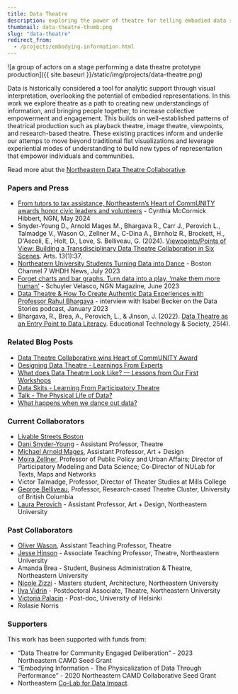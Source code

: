 ```yaml
---
title: Data Theatre
description: exploring the power of theatre for telling embodied data stories
thumbnail: data-theatre-thumb.png
slug: "data-theatre"
redirect_from: 
  - /projects/embodying-information.html
---
```


![a group of actors on a stage performing a data theatre prototype production]({{ site.baseurl }}/static/img/projects/data-theatre.png)

Data is historically considered a tool for analytic support through visual interpretation, overlooking the potential of embodied representations. In this work we explore theatre as a path to creating new understandings of information, and bringing people together, to increase collective empowerment and engagement. This builds on well-established patterns of theatrical production such as playback theatre, image theatre, viewpoints, and research-based theatre. These existing practices inform and underlie our attemps to move beyond traditional flat visualizations and leverage experiential modes of understanding to build new types of representation that empower individuals and communities.

Read more abut the [Northeastern Data Theatre Collaborative](https://camd.northeastern.edu/the-data-theatre-collaborative/).

### Papers and Press

* [From tutors to tax assistance, Northeastern’s Heart of CommUNITY awards honor civic leaders and volunteers](https://news.northeastern.edu/2024/06/15/heart-of-community-awards/) - Cynthia McCormick Hibbert, NGN, May 2024
* Snyder-Young D., Arnold Mages M., Bhargava R., Carr J., Perovich L., Talmadge V., Wason O., Zellner M., C-Dina A., Birnholz R., Brockett, H., D'Ascoli, E., Holt, D., Love, S. Belliveau, G. (2024). [Viewpoints/Points of View: Building a Transdisciplinary Data Theatre Collaboration in Six Scenes](https://doi.org/10.3390/arts13010037). Arts. 13(1):37.
* [Northeatern University Students Turning Data into Dance](https://youtu.be/7syYpXAElZ8) - Boston Channel 7 WHDH News, July 2023
* [Forget charts and bar graphs. Turn data into a play, ‘make them more human’](https://news.northeastern.edu/2023/06/22/magazine/data-theater-performance/) - Schuyler Velasco, NGN Magazine, June 2023
* [Data Theatre & How To Create Authentic Data Experiences with Professor Rahul Bhargava](https://podcasts.apple.com/us/podcast/data-theatre-how-to-create-authentic-data-experiences/id1629893733?i=1000594764021) - interview with Isabel Becker on the Data Stories podcast, January 2023
* Bhargava, R., Brea, A., Perovich, L., & Jinson, J. (2022). [Data Theatre as an Entry Point to Data Literacy](https://www.jstor.org/stable/48695984). Educational Technology & Society, 25(4).

### Related Blog Posts

* [Data Theatre Collaborative wins Heart of CommUNITY Award](/2024/06/15/data-theatre-nu-award.html)
* [Designing Data Theatre - Learnings From Experts](/2021/05/14/data-theatre-interviews.html)
* [What does Data Theatre Look Like? — Lessons from Our First Workshops](/2021/04/16/data-theatre-workshops.html)
* [Data Skits - Learning From Participatory Theatre](/2020/12/03/data-skits-background.html)
* [Talk - The Physical Life of Data?](/2021/01/24/physical-life-of-data-talk.html)
* [What happens when we dance out data?](https://medium.com/@rahulbot/what-happens-when-we-dance-our-data-be55512d0b7d)

### Current Collaborators

* [Livable Streets Boston](https://www.livablestreets.info)
* [Dani Snyder-Young](https://camd.northeastern.edu/faculty/dani-snyder-young/) - Assistant Professor, Theatre
* [Michael Arnold Mages](https://camd.northeastern.edu/faculty/michael-arnold-mages/), Assistant Professor, Art + Design
* [Moira Zellner](https://cssh.northeastern.edu/faculty/moira-zellner/), Professor of Public Policy and Urban Affairs; Director of Participatory Modeling and Data Science; Co-Director of NULab for Texts, Maps and Networks
* Victor Talmadge, Professor, Director of Theater Studies at Mills College
* [George Belliveau](https://rbtlab.ubc.ca/people/george-belliveau), Professor, Research-cased Theatre Cluster, University of British Columbia
* [Laura Perovich](https://camd.northeastern.edu/faculty/laura-perovich/) - Assistant Professor, Art + Design, Northeastern University

### Past Collaborators

* [Oliver Wason](https://camd.northeastern.edu/faculty/oliver-wason/), Assistant Teaching Professor, Theatre
* [Jesse Hinson](https://camd.northeastern.edu/faculty/jesse-hinson/) - Associate Teaching Professor, Theatre, Northeastern University
* Amanda Brea - Student, Business Administration & Theatre, Northeastern University
* [Nicole Zizzi](https://www.nicolezizzi.com) - Masters student, Architecture, Northeastern University
* [Ilya Vidrin](https://www.ilyavidrin.com) - Postdoctoral Associate, Theatre, Northeastern University
* [Victoria Palacin](https://www.mavipasi.com) - Post-doc, University of Helsinki
* Rolasie Norris

### Supporters

This work has been supported with funds from:
* “Data Theatre for Community Engaged Deliberation” - 2023 Northeastern CAMD Seed Grant
* “Embodying Information - The Physicalization of Data Through Performance” - 2020 Northeastern CAMD Collaborative Seed Grant
* Northeastern [Co-Lab for Data Impact](https://camd.northeastern.edu/research-scholarship-creative-practice/co-laboratory-for-data-impact/).
